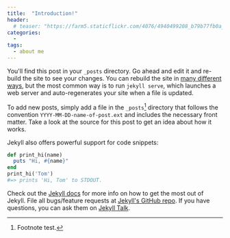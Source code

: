 ```yaml
---
title:  "Introduction!"
header:
  # teaser: "https://farm5.staticflickr.com/4076/4940499208_b79b77fb0a_z.jpg"
categories: 
  - 
tags:
  - about me
---
```


You'll find this post in your `_posts` directory. Go ahead and edit it and re-build the site to see your changes. You can rebuild the site in [many different ways](https://jekyllrb.com/docs/usage/), but the most common way is to run `jekyll serve`, which launches a web server and auto-regenerates your site when a file is updated.

To add new posts, simply add a file in the `_posts`[^posts] directory that follows the convention `YYYY-MM-DD-name-of-post.ext` and includes the necessary front matter. Take a look at the source for this post to get an idea about how it works.

[^posts]: Footnote test.

Jekyll also offers powerful support for code snippets:

```ruby
def print_hi(name)
  puts "Hi, #{name}"
end
print_hi('Tom')
#=> prints 'Hi, Tom' to STDOUT.
```

Check out the [Jekyll docs][jekyll-docs] for more info on how to get the most out of Jekyll. File all bugs/feature requests at [Jekyll's GitHub repo][jekyll-gh]. If you have questions, you can ask them on [Jekyll Talk][jekyll-talk].

[jekyll-docs]: http://jekyllrb.com/docs/home
[jekyll-gh]:   https://github.com/jekyll/jekyll
[jekyll-talk]: https://talk.jekyllrb.com/